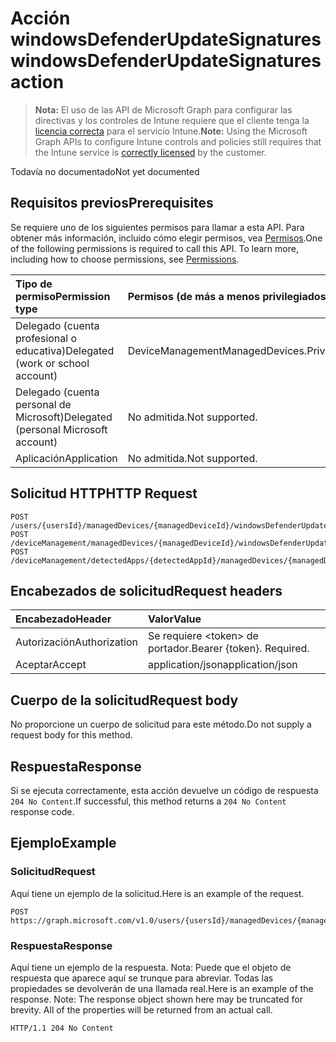 # <a name="windowsdefenderupdatesignatures-action"></a><span data-ttu-id="1524a-101">Acción windowsDefenderUpdateSignatures</span><span class="sxs-lookup"><span data-stu-id="1524a-101">windowsDefenderUpdateSignatures action</span></span>

> <span data-ttu-id="1524a-102">**Nota:** El uso de las API de Microsoft Graph para configurar las directivas y los controles de Intune requiere que el cliente tenga la [licencia correcta](https://go.microsoft.com/fwlink/?linkid=839381) para el servicio Intune.</span><span class="sxs-lookup"><span data-stu-id="1524a-102">**Note:** Using the Microsoft Graph APIs to configure Intune controls and policies still requires that the Intune service is [correctly licensed](https://go.microsoft.com/fwlink/?linkid=839381) by the customer.</span></span>

<span data-ttu-id="1524a-103">Todavía no documentado</span><span class="sxs-lookup"><span data-stu-id="1524a-103">Not yet documented</span></span>
## <a name="prerequisites"></a><span data-ttu-id="1524a-104">Requisitos previos</span><span class="sxs-lookup"><span data-stu-id="1524a-104">Prerequisites</span></span>
<span data-ttu-id="1524a-p101">Se requiere uno de los siguientes permisos para llamar a esta API. Para obtener más información, incluido cómo elegir permisos, vea [Permisos](../../../concepts/permissions_reference.md).</span><span class="sxs-lookup"><span data-stu-id="1524a-p101">One of the following permissions is required to call this API. To learn more, including how to choose permissions, see [Permissions](../../../concepts/permissions_reference.md).</span></span>

|<span data-ttu-id="1524a-107">Tipo de permiso</span><span class="sxs-lookup"><span data-stu-id="1524a-107">Permission type</span></span>|<span data-ttu-id="1524a-108">Permisos (de más a menos privilegiados)</span><span class="sxs-lookup"><span data-stu-id="1524a-108">Permissions (from least to most privileged)</span></span>|
|:---|:---|
|<span data-ttu-id="1524a-109">Delegado (cuenta profesional o educativa)</span><span class="sxs-lookup"><span data-stu-id="1524a-109">Delegated (work or school account)</span></span>|<span data-ttu-id="1524a-110">DeviceManagementManagedDevices.PriviligedOperation.All</span><span class="sxs-lookup"><span data-stu-id="1524a-110">DeviceManagementManagedDevices.PriviligedOperation.All</span></span>|
|<span data-ttu-id="1524a-111">Delegado (cuenta personal de Microsoft)</span><span class="sxs-lookup"><span data-stu-id="1524a-111">Delegated (personal Microsoft account)</span></span>|<span data-ttu-id="1524a-112">No admitida.</span><span class="sxs-lookup"><span data-stu-id="1524a-112">Not supported.</span></span>|
|<span data-ttu-id="1524a-113">Aplicación</span><span class="sxs-lookup"><span data-stu-id="1524a-113">Application</span></span>|<span data-ttu-id="1524a-114">No admitida.</span><span class="sxs-lookup"><span data-stu-id="1524a-114">Not supported.</span></span>|

## <a name="http-request"></a><span data-ttu-id="1524a-115">Solicitud HTTP</span><span class="sxs-lookup"><span data-stu-id="1524a-115">HTTP Request</span></span>
<!-- {
  "blockType": "ignored"
}
-->
``` http
POST /users/{usersId}/managedDevices/{managedDeviceId}/windowsDefenderUpdateSignatures
POST /deviceManagement/managedDevices/{managedDeviceId}/windowsDefenderUpdateSignatures
POST /deviceManagement/detectedApps/{detectedAppId}/managedDevices/{managedDeviceId}/windowsDefenderUpdateSignatures
```

## <a name="request-headers"></a><span data-ttu-id="1524a-116">Encabezados de solicitud</span><span class="sxs-lookup"><span data-stu-id="1524a-116">Request headers</span></span>
|<span data-ttu-id="1524a-117">Encabezado</span><span class="sxs-lookup"><span data-stu-id="1524a-117">Header</span></span>|<span data-ttu-id="1524a-118">Valor</span><span class="sxs-lookup"><span data-stu-id="1524a-118">Value</span></span>|
|:---|:---|
|<span data-ttu-id="1524a-119">Autorización</span><span class="sxs-lookup"><span data-stu-id="1524a-119">Authorization</span></span>|<span data-ttu-id="1524a-120">Se requiere &lt;token&gt; de portador.</span><span class="sxs-lookup"><span data-stu-id="1524a-120">Bearer {token}. Required.</span></span>|
|<span data-ttu-id="1524a-121">Aceptar</span><span class="sxs-lookup"><span data-stu-id="1524a-121">Accept</span></span>|<span data-ttu-id="1524a-122">application/json</span><span class="sxs-lookup"><span data-stu-id="1524a-122">application/json</span></span>|

## <a name="request-body"></a><span data-ttu-id="1524a-123">Cuerpo de la solicitud</span><span class="sxs-lookup"><span data-stu-id="1524a-123">Request body</span></span>
<span data-ttu-id="1524a-124">No proporcione un cuerpo de solicitud para este método.</span><span class="sxs-lookup"><span data-stu-id="1524a-124">Do not supply a request body for this method.</span></span>

## <a name="response"></a><span data-ttu-id="1524a-125">Respuesta</span><span class="sxs-lookup"><span data-stu-id="1524a-125">Response</span></span>
<span data-ttu-id="1524a-126">Si se ejecuta correctamente, esta acción devuelve un código de respuesta `204 No Content`.</span><span class="sxs-lookup"><span data-stu-id="1524a-126">If successful, this method returns a `204 No Content` response code.</span></span>

## <a name="example"></a><span data-ttu-id="1524a-127">Ejemplo</span><span class="sxs-lookup"><span data-stu-id="1524a-127">Example</span></span>
### <a name="request"></a><span data-ttu-id="1524a-128">Solicitud</span><span class="sxs-lookup"><span data-stu-id="1524a-128">Request</span></span>
<span data-ttu-id="1524a-129">Aquí tiene un ejemplo de la solicitud.</span><span class="sxs-lookup"><span data-stu-id="1524a-129">Here is an example of the request.</span></span>
``` http
POST https://graph.microsoft.com/v1.0/users/{usersId}/managedDevices/{managedDeviceId}/windowsDefenderUpdateSignatures
```

### <a name="response"></a><span data-ttu-id="1524a-130">Respuesta</span><span class="sxs-lookup"><span data-stu-id="1524a-130">Response</span></span>
<span data-ttu-id="1524a-p102">Aquí tiene un ejemplo de la respuesta. Nota: Puede que el objeto de respuesta que aparece aquí se trunque para abreviar. Todas las propiedades se devolverán de una llamada real.</span><span class="sxs-lookup"><span data-stu-id="1524a-p102">Here is an example of the response. Note: The response object shown here may be truncated for brevity. All of the properties will be returned from an actual call.</span></span>
``` http
HTTP/1.1 204 No Content
```



